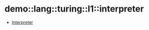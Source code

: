 # demo::lang::turing::l1::interpreter


   * [Interpreter](/docs/Library/demo/lang/turing/l1/interpreter/Interpreter.md)